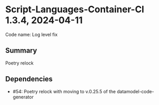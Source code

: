 # Script-Languages-Container-CI 1.3.4, 2024-04-11

Code name: Log level fix

## Summary

Poetry relock

## Dependencies

 - #54: Poetry relock with moving to v.0.25.5 of the datamodel-code-generator
 